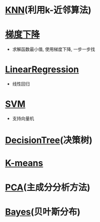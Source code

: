 # [KNN](https://github.com/Zahirgeek/Data/tree/master/Machine_Learning/KNN)(利用k-近邻算法)
# [梯度下降](https://github.com/Zahirgeek/DailyLife/blob/master/Machine_Learning/%E6%A2%AF%E5%BA%A6%E4%B8%8B%E9%99%8D.ipynb)
- 求解函数最小值, 使用梯度下降, 一步一步找
# [LinearRegression](https://github.com/Zahirgeek/Data/tree/master/Machine_Learning/LinearRegression)
- 线性回归
# [SVM](https://github.com/Zahirgeek/Data/tree/master/Machine_Learning/SVM)
- 支持向量机
# [DecisionTree](https://github.com/Zahirgeek/Data/tree/master/Machine_Learning/DecisionTree)(决策树)

# [K-means](https://github.com/Zahirgeek/Data/tree/master/Machine_Learning/K-means)

# [PCA](https://github.com/Zahirgeek/Data/tree/master/Machine_Learning/PCA)(主成分分析方法)
# [Bayes]()(贝叶斯分布)